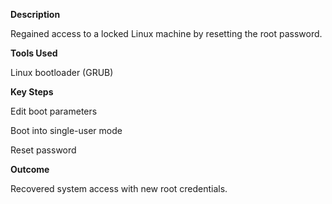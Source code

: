 **Description**

Regained access to a locked Linux machine by resetting the root password.

**Tools Used**

Linux bootloader (GRUB)

**Key Steps**

Edit boot parameters

Boot into single-user mode

Reset password

**Outcome**

Recovered system access with new root credentials.
